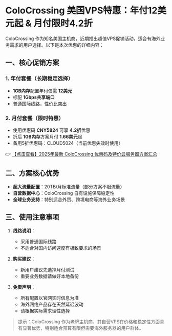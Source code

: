 # ColoCrossing 美国VPS特惠：年付12美元起 & 月付限时4.2折

ColoCrossing 作为知名美国主机商，近期推出超值VPS促销活动，适合有海外业务需求的用户选择。以下是本次优惠的详细内容：

## 一、核心促销方案

### 1. 年付套餐（长期稳定选择）
- **1GB内存**配置年付仅需 **12美元**
- 标配 **1Gbps共享端口**
- 普通国际线路，性价比突出

### 2. 月付套餐（限时特惠）
- 使用优惠码 **CNY5824** 可享 **4.2折**优惠
- 折后 **1GB内存**方案月付 **1.66美元**起
- 备用5折优惠码：CLOUD5024（当前优惠失效时使用）

👉 [【点击查看】2025年最新 ColoCrossing 优惠码及特价云服务器方案汇总](https://bit.ly/ColoCrossing)

## 二、方案核心优势

- **超大流量配置**：20TB/月标准流量（部分方案不限流量）
- **自营数据中心**：ColoCrossing 自有设施保障稳定性
- **全球业务支持**：特别适合外贸、跨境电商等海外业务场景

## 三、使用注意事项

1. **线路说明**：
   - 采用普通国际线路
   - 不适合对国内访问速度有极致要求的场景

2. **购买建议**：
   - 新用户建议先选择月付测试
   - 重要业务数据请做好本地备份

3. **免责声明**：
   - 所有配置以官网实时信息为准
   - 海外网络产品存在天然延迟波动
   - 请根据实际需求理性选择

> 提示：ColoCrossing 作为老牌主机商，其自营VPS在价格和稳定性方面具有显著优势，特别适合预算有限但需要海外服务器的用户群体。